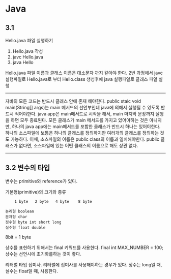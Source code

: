# Java

## 3.1

Hello.java 파일 실행하기

1. Hello.java 작성
2. javc Hello.java
3. java Hello

Hello.java 파일 이름과 클래스 이름은 대소문자 까지 같아야 한다.
2번 과정에서 javc 실행파일로 Hello.java로 부터 Hello.class 생성후에 java 실행파일로 클래스 파일 실행

---

자바의 모든 코드는 반드시 클래스 안에 존재 해야한다.
public staic void main(String[] args)는 main 메서드의 선언부인데 java에 의해서 실행될 수 있도록 반드시 적어야한다.
java app은 main메서드로 시작을 해서, main 마지막 문장까지 실행을 하면 모두 종료된다.
모든 클래스가 main 메서드를 가지고 있어야하는 것은 아니지만, 하나의 java app에는 main메서드를 포함한 클래스가 반드시 하나는 있어야한다.
하나의 소스파일에 보통은 하나의 클래스를 정의하지만 여러개의 클래스를 정의하는 것도 가능하다.
이때, 소스파일의 이름은 public class의 이름과 일치해야한다. public 클래스가 없다면, 소스파일에 있는 어떤 클래스의 이름으로 해도 상관 없다.

---

## 3.2 변수의 타입

변수는 primitive와 reference가 있다.

기본형(primitive)의 크기와 종류

        1 byte   2 byte   4 byte    8 byte

    논리형 boolean
    문자형 char
    정수형 byte int short long
    실수형 float double

8bit = 1 byte

상수를 표현하기 위해서는 final 키워드를 사용한다.
final int MAX_NUMBER = 100;
상수는 선언시에 초기화를하는 것이 좋다.

리터럴 타입 접미사.
리터럴에 접미사를 사용해야하는 경우가 있다.
정수는 long일 때,
실수는 float일 때, 사용한다.

